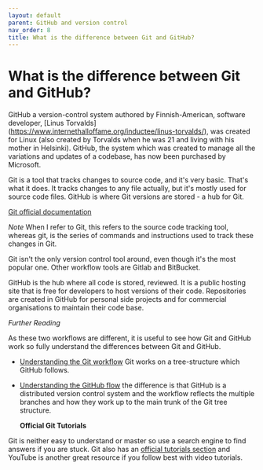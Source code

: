```yaml
---
layout: default
parent: GitHub and version control
nav_order: 8
title: What is the difference between Git and GitHub?
---
```


# What is the difference between Git and GitHub?

GitHub a version-control system authored by Finnish-American, software developer, [Linus Torvalds] (https://www.internethalloffame.org/inductee/linus-torvalds/), was created for Linux (also created by Torvalds when he was 21 and living with his mother in Helsinki). GitHub, the system which was created to manage all the variations and updates of a codebase, has now been purchased by Microsoft. 

Git is a tool that tracks changes to source code, and it's very basic. That's what it does. It tracks changes to any file actually, but it's mostly used for source code files. GitHub is where Git versions are stored - a hub for Git.

[Git official documentation](https://git-scm.com/book/en/v2/Getting-Started-What-is-Git%3F)

_Note_ When I refer to Git, this refers to the source code tracking tool, whereas git, is the series of commands and instructions used to track these changes in Git.

Git isn't the only version control tool around, even though it's the most popular one. Other workflow tools are Gitlab and BitBucket.

GitHub is the hub where all code is stored, reviewed. It is a public hosting site that is free for developers to host versions of their code. Repositories are created in GitHub for personal side projects and for commercial organisations to maintain their code base.

_Further Reading_

As these two workflows are different, it is useful to see how Git and GitHub work so fully understand the differences between Git and GitHub.

- [Understanding the Git workflow](https://www.atlassian.com/git/tutorials/comparing-workflows/gitflow-workflow) Git works on a tree-structure which GitHub follows.

- [Understanding the GitHub flow](https://guides.github.com/introduction/flow/) the difference is that GitHub is a distributed version control system and the workflow reflects the multiple branches and how they work up to the main trunk of the Git tree structure.


  __Official Git Tutorials__

Git is neither easy to understand or master so use a search engine to find answers if you are stuck. Git also has an [official tutorials section](https://git-scm.com/docs/gittutorial) and YouTube is another great resource if you follow best with video tutorials.



